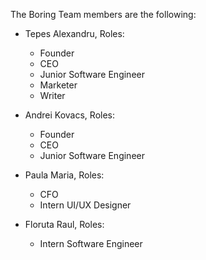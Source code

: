 The Boring Team members are the following:
- Tepes Alexandru, Roles:
	- Founder
	- CEO
	- Junior Software Engineer
	- Marketer 
	- Writer

- Andrei Kovacs, Roles:
	- Founder
	- CEO
	- Junior Software Engineer

- Paula Maria, Roles:
	- CFO
	- Intern UI/UX Designer

- Floruta Raul, Roles:
	- Intern Software Engineer

